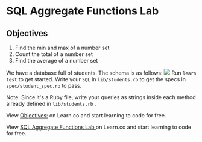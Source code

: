 # SQL Aggregate Functions Lab

## Objectives

1. Find the min and max of a number set
2. Count the total of a number set
3. Find the average of a number set

We have a database full of students. The schema is as follows:
![](http://readme-pics.s3.amazonaws.com/sql-students.png)
Run `learn test` to get started. Write your `SQL` in `lib/students.rb` to get the specs in `spec/student_spec.rb` to pass.

Note: Since it's a Ruby file, write your queries as strings inside each method already defined in `lib/students.rb` .

<p data-visibility='hidden'>View <a href='https://learn.co/lessons/sql-aggregate-functions-lab' title='Objectives:'>Objectives:</a> on Learn.co and start learning to code for free.</p>

<p class='util--hide'>View <a href='https://learn.co/lessons/sql-aggregate-functions-lab'>SQL Aggregate Functions Lab </a> on Learn.co and start learning to code for free.</p>
